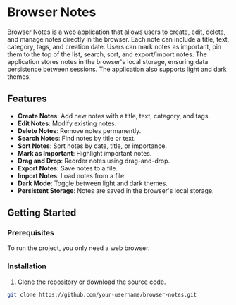 # Browser Notes

Browser Notes is a web application that allows users to create, edit, delete, and manage notes directly in the browser. Each note can include a title, text, category, tags, and creation date. Users can mark notes as important, pin them to the top of the list, search, sort, and export/import notes. The application stores notes in the browser's local storage, ensuring data persistence between sessions. The application also supports light and dark themes.

## Features

- **Create Notes**: Add new notes with a title, text, category, and tags.
- **Edit Notes**: Modify existing notes.
- **Delete Notes**: Remove notes permanently.
- **Search Notes**: Find notes by title or text.
- **Sort Notes**: Sort notes by date, title, or importance.
- **Mark as Important**: Highlight important notes.
- **Drag and Drop**: Reorder notes using drag-and-drop.
- **Export Notes**: Save notes to a file.
- **Import Notes**: Load notes from a file.
- **Dark Mode**: Toggle between light and dark themes.
- **Persistent Storage**: Notes are saved in the browser's local storage.

## Getting Started

### Prerequisites

To run the project, you only need a web browser.

### Installation

1. Clone the repository or download the source code.

```bash
git clone https://github.com/your-username/browser-notes.git
